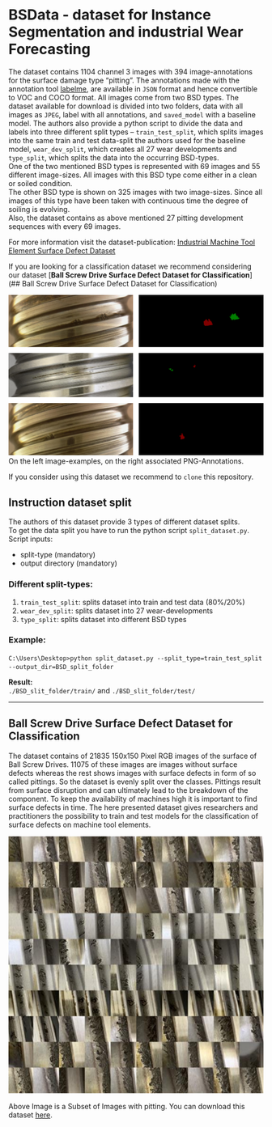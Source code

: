 # BSData - dataset for Instance Segmentation and industrial Wear Forecasting

The dataset contains 1104 channel 3 images with 394 image-annotations for the surface damage 
type “pitting”. The annotations made with the annotation tool [labelme](https://github.com/wkentaro/labelme), 
are available in ``JSON`` format and hence convertible to VOC and COCO format. All images come from two BSD types. 
The dataset available for download is divided into two folders, data with all images as ``JPEG``, label with all annotations, 
and ``saved_model`` with a baseline model. The authors also provide a python script to divide the data and labels into three 
different split types – `train_test_split`, which splits images into the same train and test data-split the authors used 
for the baseline model, `wear_dev_split`, which creates all 27 wear developments and `type_split`, which splits the data 
into the occurring BSD-types.<br>
One of the two mentioned BSD types is represented with 69 images and 55 different image-sizes. All images with this BSD 
type come either in a clean or soiled condition.<br>
The other BSD type is shown on 325 images with two image-sizes. Since all images of this type have been taken with continuous 
time the degree of soiling is evolving.<br>
Also, the dataset contains as above mentioned 27 pitting development sequences with every 69 images.<br>


For more information visit the dataset-publication: [Industrial Machine Tool Element Surface Defect Dataset](https://arxiv.org/abs/2103.13003)


If you are looking for a classification dataset we recommend considering our dataset [**Ball Screw Drive Surface Defect Dataset for Classification**](## Ball Screw Drive Surface Defect Dataset for Classification)

![dataset demo image](./demo/demo.png)
On the left image-examples, on the right associated PNG-Annotations.

If you consider using this dataset we recommend to `clone` this repository.

## Instruction dataset split 

The authors of this dataset provide 3 types of different dataset splits.<br>
To get the data split you have to run the python script `split_dataset.py`.<br>
Script inputs:
- split-type (mandatory)
- output directory (mandatory)


### Different split-types:
1. `train_test_split`: splits dataset into train and test data (80%/20%)
2. `wear_dev_split`: splits dataset into 27 wear-developments 
3. `type_split`: splits dataset into different BSD types


### Example:
`C:\Users\Desktop>python split_dataset.py --split_type=train_test_split --output_dir=BSD_split_folder`<br>


**Result:**<br>
`./BSD_slit_folder/train/` and `./BSD_slit_folder/test/`

---
## Ball Screw Drive Surface Defect Dataset for Classification
The dataset contains of 21835 150x150 Pixel RGB images of the surface of Ball Screw Drives. 11075 of these images are images without surface defects whereas the rest shows images with surface defects in form of so called pittings. So the dataset is evenly split over the classes. Pittings result from surface disruption and can ultimately lead to the breakdown of the component. To keep the availability of machines high it is important to find surface defects in time. The here presented dataset gives researchers and practitioners the possibility to train and test models for the classification of surface defects on machine tool elements.

![BSD Surface Defect Dataset for classification](./demo/BSD_Surface_Defect_Dataset_for_Classification.png)

Above Image is a Subset of Images with pitting. You can download this dataset [here](https://publikationen.bibliothek.kit.edu/1000133819).
